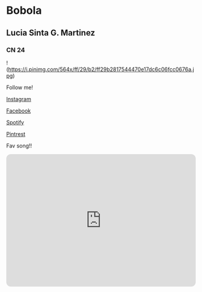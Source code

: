 # Bobola
## Lucia Sinta G. Martinez
### CN 24



! (https://i.pinimg.com/564x/ff/29/b2/ff29b2817544470e17dc6c06fcc0676a.jpg)


Follow me!

[Instagram](https://www.instagram.com/martinezlucyyy/)

[Facebook](https://www.facebook.com/luciasinta.m)

[Spotify](https://open.spotify.com/user/hp2wicadls2eyb8csw21fittp)

[Pintrest](https://ph.pinterest.com/luciasintag/)

Fav song!!

<iframe style="border-radius:12px" src="https://open.spotify.com/embed/track/3UoULw70kMsiVXxW0L3A33?utm_source=generator" width="100%" height="352" frameBorder="0" allowfullscreen="" allow="autoplay; clipboard-write; encrypted-media; fullscreen; picture-in-picture" loading="lazy"></iframe>
